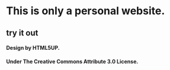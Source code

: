 # This is only a personal website.
## try it out

#### Design by HTML5UP.
#### Under The Creative Commons Attribute 3.0 License.
